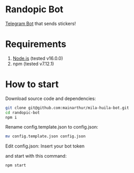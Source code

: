 # Randopic Bot

[Telegram Bot](https://t.me/milahuilabot) that sends stickers!

# Requirements

1. [Node.js](https://nodejs.org/en/download/) (tested v16.0.0)
2. npm (tested v7.12.1)

# How to start

Download source code and dependencies:

```bash
git clone git@github.com:mainarthur/mila-huila-bot.git
cd randopic-bot
npm i
```

Rename config.template.json to config.json:

```bash
mv config.template.json config.json
```

Edit config.json:
Insert your bot token

and start with this command:

```bash
npm start
```
